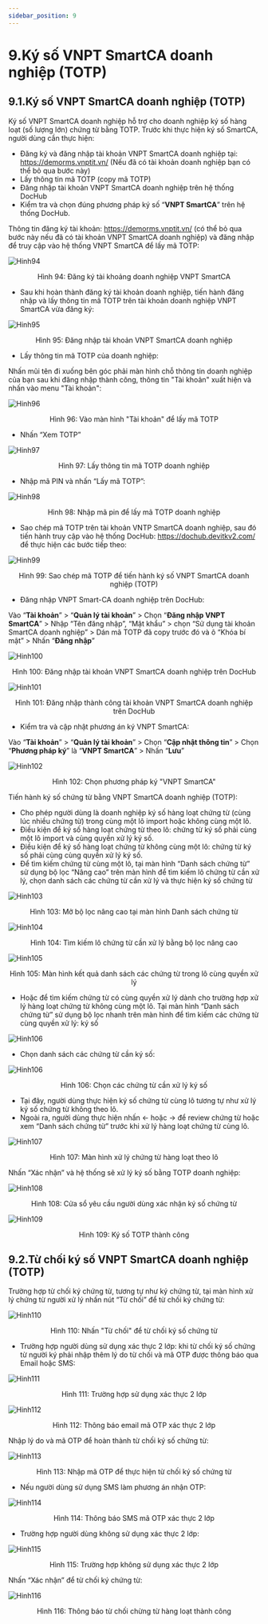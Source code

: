 ```yaml
---
sidebar_position: 9
---
```


# 9.Ký số VNPT SmartCA doanh nghiệp (TOTP)
## 9.1.Ký số VNPT SmartCA doanh nghiệp (TOTP)
Ký số VNPT SmartCA doanh nghiệp hỗ trợ cho doanh nghiệp ký số hàng loạt (số lượng lớn) chứng từ bằng TOTP. Trước khi thực hiện ký số SmartCA, người dùng cần thực hiện:
* Đăng ký và đăng nhập tài khoản VNPT SmartCA doanh nghiệp tại: https://demorms.vnptit.vn/ (Nếu đã có tài khoản doanh nghiệp bạn có thể bỏ qua bước này)
* Lấy thông tin mã TOTP (copy mã TOTP)
* Đăng nhập tài khoản VNPT SmartCA doanh nghiệp trên hệ thống DocHub
* Kiểm tra và chọn đúng phương pháp ký số “**VNPT SmartCA**” trên hệ thống DocHub.

Thông tin đăng ký tài khoản: https://demorms.vnptit.vn/ (có thể bỏ qua bước này nếu đã có tài khoản VNPT SmartCA doanh nghiệp) và đăng nhập để truy cập vào hệ thống VNPT SmartCA để lấy mã TOTP:

![Hinh94](./image/KysoDoanhNghiep1.png)

<center>Hình 94: Đăng ký tài khoảng doanh nghiệp VNPT SmartCA</center>

- Sau khi hoàn thành đăng ký tài khoản doanh nghiệp, tiến hành đăng nhập và lấy thông tin mã TOTP trên tài khoản doanh nghiệp VNPT SmartCA vừa đăng ký:

![Hinh95](./image/KysoDoanhNghiep2.png)

<center>Hình 95: Đăng nhập tài khoản VNPT SmartCA doanh nghiệp</center>

- Lấy thông tin mã TOTP của doanh nghiệp:
  
Nhấn mũi tên đi xuống bên góc phải màn hình chỗ thông tin doanh nghiệp của bạn sau khi đăng nhập thành công, thông tin "Tài khoản" xuất hiện và nhấn vào menu "Tài khoản":

![Hinh96](./image/KysoDoanhNghiep3.png)

<center>Hình 96: Vào màn hình "Tài khoản" để lấy mã TOTP</center>

- Nhấn “Xem TOTP”

![Hinh97](./image/KysoDoanhNghiep4.png)

<center>Hình 97: Lấy thông tin mã TOTP doanh nghiệp</center>

- Nhập mã PIN và nhấn “Lấy mã TOTP”:

![Hinh98](./image/KysoDoanhNghiep5.png)

<center>Hình 98: Nhập mã pin để lấy mã TOTP doanh nghiệp</center>

- Sao chép mã TOTP trên tài khoản VNTP SmartCA doanh nghiệp, sau đó tiến hành truy cập vào hệ thống DocHub: https://dochub.devitkv2.com/ để thực hiện các bước tiếp theo:

![Hinh99](./image/KysoDoanhNghiep6.png)

<center>Hình 99: Sao chép mã TOTP để tiến hành ký số VNPT SmartCA doanh nghiệp (TOTP)</center>

- Đăng nhập VNPT Smart-CA doanh nghiệp trên DocHub:

Vào “**Tài khoản**” > “**Quản lý tài khoản**” > Chọn “**Đăng nhập VNPT SmartCA**” > Nhập “Tên đăng nhập”, “Mật khẩu” > chọn “Sử dụng tài khoản SmartCA doanh nghiệp” > Dán mã TOTP đã copy trước đó và ô “Khóa bí mật” > Nhấn “**Đăng nhập**”

![Hinh100](./image/KysoDoanhNghiep7.png)

<center>Hình 100: Đăng nhập tài khoản VNPT SmartCA doanh nghiệp trên DocHub</center>

![Hinh101](./image/KysoDoanhNghiep8.png)

<center>Hình 101: Đăng nhập thành công tài khoản VNPT SmartCA doanh nghiệp trên DocHub</center>

- Kiểm tra và cập nhật phương án ký VNPT SmartCA:

Vào “**Tài khoản**” > “**Quản lý tài khoản**” > Chọn “**Cập nhật thông tin**” > Chọn “**Phương pháp ký**” là “**VNPT SmartCA**” > Nhấn “**Lưu**”

![Hinh102](./image/KysoDoanhNghiep9.png)

<center>Hình 102: Chọn phương pháp ký "VNPT SmartCA"</center>

Tiến hành ký số chứng từ bằng VNPT SmartCA doanh nghiệp (TOTP):
- Cho phép người dùng là doanh nghiệp ký số hàng loạt chứng từ (cùng lúc nhiều chứng từ) trong cùng một lô import hoặc không cùng một lô.
- Điều kiện để ký số hàng loạt chứng từ theo lô: chứng từ ký số phải cùng một lô import và cùng quyền xử lý ký số.
- Điều kiện để ký số hàng loạt chứng từ không cùng một lô: chứng từ ký số phải cùng cùng quyền xử lý ký số.
- Để tìm kiếm chứng từ cùng một lô, tại màn hình “Danh sách chứng từ” sử dụng bộ lọc “Nâng cao” trên màn hình để tìm kiếm lô chứng từ cần xử lý, chọn danh sách các chứng từ cần xử lý và thực hiện ký số chứng từ

![Hinh103](./image/KysoDoanhNghiep10.png)

<center>Hình 103: Mở bộ lọc nâng cao tại màn hình Danh sách chứng từ</center>

![Hinh104](./image/KysoDoanhNghiep11.png)

<center>Hình 104: Tìm kiếm lô chứng từ cần xử lý bằng bộ lọc nâng cao</center>

![Hinh105](./image/KysoDoanhNghiep12.png)

<center>Hình 105: Màn hình kết quả danh sách các chứng từ trong lô cùng quyền xử lý</center>

- Hoặc để tìm kiếm chứng từ có cùng quyền xử lý dành cho trường hợp xử lý hàng loạt chứng từ không cùng một lô. Tại màn hình “Danh sách chứng từ” sử dụng bộ lọc nhanh trên màn hình để tìm kiếm các chứng từ cùng quyền xử lý: ký số
 
![Hinh106](./image/KysoDoanhNghiep13.png)

- Chọn danh sách các chứng từ cần ký số:

![Hinh106](./image/KysoDoanhNghiep14.png)
<center>Hình 106: Chọn các chứng từ cần xử lý ký số</center>

- Tại đây, người dùng thực hiện ký số chứng từ cùng lô tương tự như xử lý ký số chứng từ không theo lô.
- Ngoài ra, người dùng thực hiện nhấn <- hoặc -> để review chứng từ hoặc xem “Danh sách chứng từ” trước khi xử lý hàng loạt chứng từ cùng lô.

![Hinh107](./image/KysoDoanhNghiep15.png)

<center>Hình 107: Màn hình xử lý chứng từ hàng loạt theo lô</center>

Nhấn “Xác nhận” và hệ thống sẽ xử lý ký số bằng TOTP doanh nghiệp:

![Hinh108](./image/KysoDoanhNghiep16.png)

<center>Hình 108: Cửa sổ yêu cầu người dùng xác nhận ký số chứng từ</center>

![Hinh109](./image/KysoDoanhNghiep17.png)

<center>Hình 109: Ký số TOTP thành công</center>

## 9.2.Từ chối ký số VNPT SmartCA doanh nghiệp (TOTP)
Trường hợp từ chối ký chứng từ, tương tự như ký chứng từ, tại màn hình xử lý chứng từ người xử lý nhấn nút “Từ chối” để từ chối ký chứng từ:

![Hinh110](./image/KysoDoanhNghiep18.png)

<center>Hình 110: Nhấn "Từ chối" để từ chối ký số chứng từ</center>

* Trường hợp người dùng sử dụng xác thực 2 lớp: khi từ chối ký số chứng từ người ký phải nhập thêm lý do từ chối và mã OTP được thông báo qua Email hoặc SMS:

![Hinh111](./image/KysoDoanhNghiep19.png)

<center>Hình 111: Trường hợp sử dụng xác thực 2 lớp</center>

![Hinh112](./image/KysoDoanhNghiep20.png)

<center>Hình 112: Thông báo email mã OTP xác thực 2 lớp</center>

Nhập lý do và mã OTP để hoàn thành từ chối ký số chứng từ:

![Hinh113](./image/KysoDoanhNghiep21.png)

<center>Hình 113: Nhập mã OTP để thực hiện từ chối ký số chứng từ</center>

- Nếu người dùng sử dụng SMS làm phương án nhận OTP:

![Hinh114](./image/KysoDoanhNghiep22.png)

<center>Hình 114: Thông báo SMS mã OTP xác thực 2 lớp</center>

- Trường hợp người dùng không sử dụng xác thực 2 lớp: 

![Hinh115](./image/KysoDoanhNghiep23.png)

<center>Hình 115: Trường hợp không sử dụng xác thực 2 lớp</center>

Nhấn “Xác nhận” để từ chối ký chứng từ:

![Hinh116](./image/KysoDoanhNghiep24.png)

<center>Hình 116: Thông báo từ chối chừng từ hàng loạt thành công</center>

